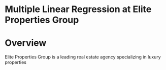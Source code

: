 # Multiple Linear Regression at Elite Properties Group
# Overview
Elite Properties Group is a leading real estate agency specializing in luxury properties
